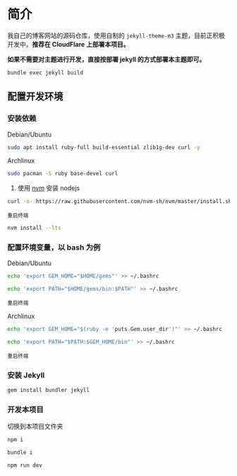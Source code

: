 # 简介

我自己的博客网站的源码仓库，使用自制的 `jekyll-theme-m3` 主题，目前正积极开发中。**推荐在 CloudFlare 上部署本项目。**

**如果不需要对主题进行开发，直接按部署 jekyll 的方式部署本主题即可。**

```bash
bundle exec jekyll build
```

## 配置开发环境

### 安装依赖

Debian/Ubuntu

```bash
sudo apt install ruby-full build-essential zlib1g-dev curl -y
```

Archlinux

```bash
sudo pacman -S ruby base-devel curl
```

1. 使用 [nvm](https://github.com/nvm-sh/nvm) 安装 nodejs

```bash
curl -o- https://raw.githubusercontent.com/nvm-sh/nvm/master/install.sh | bash
```

`重启终端`

```bash
nvm install --lts
```

### 配置环境变量，以 bash 为例

Debian/Ubuntu

```bash
echo 'export GEM_HOME="$HOME/gems"' >> ~/.bashrc
```

```bash
echo 'export PATH="$HOME/gems/bin:$PATH"' >> ~/.bashrc
```

`重启终端`

Archlinux

```bash
echo 'export GEM_HOME="$(ruby -e 'puts Gem.user_dir')"' >> ~/.bashrc
```

```bash
echo 'export PATH="$PATH:$GEM_HOME/bin"' >> ~/.bashrc
```

`重启终端`

### 安装 Jekyll

```bash
gem install bundler jekyll
```

### 开发本项目

切换到本项目文件夹

```bash
npm i
```

```bash
bundle i
```

```bash
npm run dev
```
